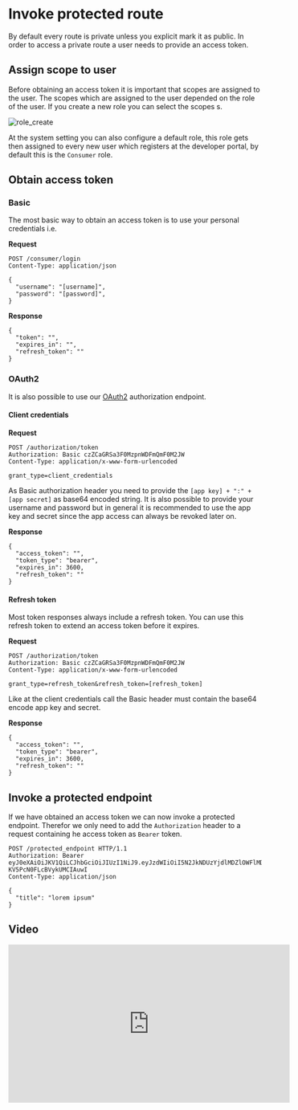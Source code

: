 
# Invoke protected route

By default every route is private unless you explicit mark it as public. In order to access a private route a user needs
to provide an access token.

## Assign scope to user

Before obtaining an access token it is important that scopes are assigned to the user. The scopes which are assigned to
the user depended on the role of the user. If you create a new role you can select the scopes s.

![role_create](/img/use_cases/role_create.png)

At the system setting you can also configure a default role, this role gets then assigned to every new user which
registers at the developer portal, by default this is the `Consumer` role.

## Obtain access token

### Basic

The most basic way to obtain an access token is to use your personal credentials i.e.

__Request__

```
POST /consumer/login
Content-Type: application/json

{
  "username": "[username]",
  "password": "[password]",
}
```

__Response__

```
{
  "token": "",
  "expires_in": "",
  "refresh_token": ""
}
```

### OAuth2

It is also possible to use our [OAuth2](https://datatracker.ietf.org/doc/html/rfc6749) authorization endpoint.

#### Client credentials

__Request__

```
POST /authorization/token
Authorization: Basic czZCaGRSa3F0MzpnWDFmQmF0M2JW
Content-Type: application/x-www-form-urlencoded

grant_type=client_credentials
```

As Basic authorization header you need to provide the `[app key] + ":" + [app secret]` as base64 encoded string. It is
also possible to provide your username and password but in general it is recommended to use the app key and secret since
the app access can always be revoked later on.

__Response__

```
{
  "access_token": "",
  "token_type": "bearer",
  "expires_in": 3600,
  "refresh_token": ""
}
```

#### Refresh token

Most token responses always include a refresh token. You can use this refresh token to extend an access token before it
expires.

__Request__

```
POST /authorization/token
Authorization: Basic czZCaGRSa3F0MzpnWDFmQmF0M2JW
Content-Type: application/x-www-form-urlencoded

grant_type=refresh_token&refresh_token=[refresh_token]
```

Like at the client credentials call the Basic header must contain the base64 encode app key and secret.

__Response__

```
{
  "access_token": "",
  "token_type": "bearer",
  "expires_in": 3600,
  "refresh_token": ""
}
```

## Invoke a protected endpoint

If we have obtained an access token we can now invoke a protected endpoint. Therefor we only need to add the
`Authorization` header to a request containing he access token as `Bearer` token.

```
POST /protected_endpoint HTTP/1.1
Authorization: Bearer eyJ0eXAiOiJKV1QiLCJhbGciOiJIUzI1NiJ9.eyJzdWIiOiI5N2JkNDUzYjdlMDZlOWFlMDQxNi00YmY2MWFiYjg4MDJjZmRmOWZmN2UyNDg4OTNmNzYyYmU5Njc5MGUzYTk4NDQ3MDEtYjNkYTk1MDYyNCIsImlhdCI6MTQ5MTE2NzIzNiwiZXhwIjoxNDkxMTcwODM2LCJuYW1lIjoidGVzdCJ9.T49Af5wnPIFYbPer3rOn-KV5PcN0FLcBVykUMCIAuwI
Content-Type: application/json

{
  "title": "lorem ipsum"
}
```

## Video

<iframe width="560" height="315" src="https://www.youtube.com/embed/DkZAB9FHack" title="YouTube video player" frameborder="0" allow="accelerometer; autoplay; clipboard-write; encrypted-media; gyroscope; picture-in-picture" allowfullscreen></iframe>
